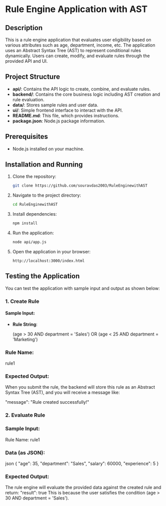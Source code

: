 # Rule Engine Application with AST

## Description

This is a rule engine application that evaluates user eligibility based on various attributes such as age, department, income, etc. The application uses an Abstract Syntax Tree (AST) to represent conditional rules dynamically. Users can create, modify, and evaluate rules through the provided API and UI.

## Project Structure

- **api/**: Contains the API logic to create, combine, and evaluate rules.
- **backend/**: Contains the core business logic including AST creation and rule evaluation.
- **data/**: Stores sample rules and user data.
- **ui/**: Simple frontend interface to interact with the API.
- **README.md**: This file, which provides instructions.
- **package.json**: Node.js package information.

## Prerequisites

- Node.js installed on your machine.

## Installation and Running

1. Clone the repository:
    ```bash
    git clone https://github.com/souravdas2003/RuleEnginewithAST
    ```
    
2. Navigate to the project directory:
    ```bash
    cd RuleEnginewithAST
    ```

3. Install dependencies:
    ```bash
    npm install
    ```

4. Run the application:
    ```bash
    node api/app.js
    ```

5. Open the application in your browser:
    ```
    http://localhost:3000/index.html
    ```

## Testing the Application

You can test the application with sample input and output as shown below:

### 1. **Create Rule**

#### Sample Input:

- **Rule String**: 
  
  (age > 30 AND department = 'Sales') OR (age < 25 AND department = 'Marketing')
### Rule Name:
rule1
### Expected Output:
When you submit the rule, the backend will store this rule as an Abstract Syntax Tree (AST), and you will receive a message like:

  "message": "Rule created successfully!"

### 2. Evaluate Rule

### Sample Input:
Rule Name:
rule1

### Data (as JSON):

json
{
  "age": 35,
  "department": "Sales",
  "salary": 60000,
  "experience": 5
}
### Expected Output:
The rule engine will evaluate the provided data against the created rule and return:
  "result": true
This is because the user satisfies the condition (age > 30 AND department = 'Sales').
